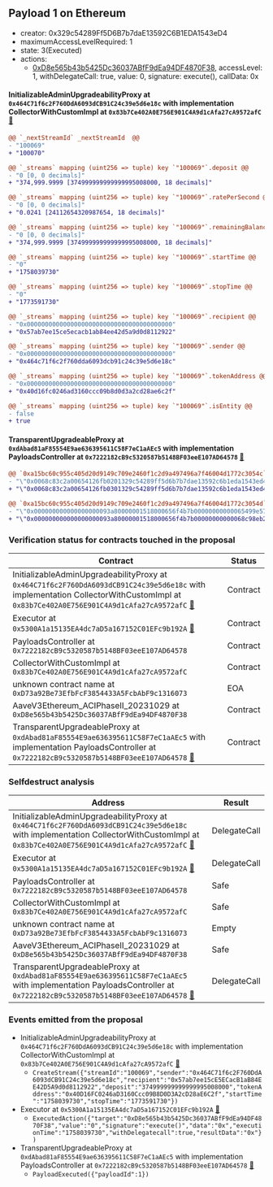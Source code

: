 ## Payload 1 on Ethereum

- creator: 0x329c54289Ff5D6B7b7daE13592C6B1EDA1543eD4
- maximumAccessLevelRequired: 1
- state: 3(Executed)
- actions:
  - [0xD8e565b43b5425Dc36037ABfF9dEa94DF4870F38](https://etherscan.io/tx/0xD8e565b43b5425Dc36037ABfF9dEa94DF4870F38), accessLevel: 1, withDelegateCall: true, value: 0, signature: execute(), callData: 0x

#### InitializableAdminUpgradeabilityProxy at `0x464C71f6c2F760DdA6093dCB91C24c39e5d6e18c` with implementation CollectorWithCustomImpl at `0x83b7Ce402A0E756E901C4A9d1cAfa27cA9572afC` [:ghost:](https://github.com/bgd-labs/aave-address-book  "AaveV2Ethereum.COLLECTOR")

```diff
@@ `_nextStreamId` _nextStreamId  @@
- "100069"
+ "100070"

@@ `_streams` mapping (uint256 => tuple) key `"100069"`.deposit @@
- "0 [0, 0 decimals]"
+ "374,999.9999 [374999999999999995008000, 18 decimals]"

@@ `_streams` mapping (uint256 => tuple) key `"100069"`.ratePerSecond @@
- "0 [0, 0 decimals]"
+ "0.0241 [24112654320987654, 18 decimals]"

@@ `_streams` mapping (uint256 => tuple) key `"100069"`.remainingBalance @@
- "0 [0, 0 decimals]"
+ "374,999.9999 [374999999999999995008000, 18 decimals]"

@@ `_streams` mapping (uint256 => tuple) key `"100069"`.startTime @@
- "0"
+ "1758039730"

@@ `_streams` mapping (uint256 => tuple) key `"100069"`.stopTime @@
- "0"
+ "1773591730"

@@ `_streams` mapping (uint256 => tuple) key `"100069"`.recipient @@
- "0x0000000000000000000000000000000000000000"
+ "0x57ab7ee15ce5ecacb1ab84ee42d5a9d0d8112922"

@@ `_streams` mapping (uint256 => tuple) key `"100069"`.sender @@
- "0x0000000000000000000000000000000000000000"
+ "0x464c71f6c2f760dda6093dcb91c24c39e5d6e18c"

@@ `_streams` mapping (uint256 => tuple) key `"100069"`.tokenAddress @@
- "0x0000000000000000000000000000000000000000"
+ "0x40d16fc0246ad3160ccc09b8d0d3a2cd28ae6c2f"

@@ `_streams` mapping (uint256 => tuple) key `"100069"`.isEntity @@
- false
+ true

```
#### TransparentUpgradeableProxy at `0xdAbad81aF85554E9ae636395611C58F7eC1aAEc5` with implementation PayloadsController at `0x7222182cB9c5320587b5148BF03eeE107AD64578` [:ghost:](https://github.com/bgd-labs/aave-address-book  "GovernanceV3Ethereum.PAYLOADS_CONTROLLER")

```diff
@@ `0xa15bc60c955c405d20d9149c709e2460f1c2d9a497496a7f46004d1772c3054c` raw  @@
- "\"0x0068c83c2a00654126fb0201329c54289ff5d6b7b7dae13592c6b1eda1543ed4\""
+ "\"0x0068c83c2a00654126fb0301329c54289ff5d6b7b7dae13592c6b1eda1543ed4\""

@@ `0xa15bc60c955c405d20d9149c709e2460f1c2d9a497496a7f46004d1772c3054d` raw  @@
- "\"0x000000000000000000093a80000001518000656f4b7b00000000000065499e57\""
+ "\"0x000000000000000000093a80000001518000656f4b7b00000000000068c98eb2\""

```
### Verification status for contracts touched in the proposal

| Contract | Status |
|---------|------------|
| InitializableAdminUpgradeabilityProxy at `0x464C71f6c2F760DdA6093dCB91C24c39e5d6e18c` with implementation CollectorWithCustomImpl at `0x83b7Ce402A0E756E901C4A9d1cAfa27cA9572afC` [:ghost:](https://github.com/bgd-labs/aave-address-book  "AaveV2Ethereum.COLLECTOR") | Contract |
| Executor at `0x5300A1a15135EA4dc7aD5a167152C01EFc9b192A` [:ghost:](https://github.com/bgd-labs/aave-address-book  "AaveV2Ethereum.POOL_ADMIN") | Contract |
| PayloadsController at `0x7222182cB9c5320587b5148BF03eeE107AD64578` | Contract |
| CollectorWithCustomImpl at `0x83b7Ce402A0E756E901C4A9d1cAfa27cA9572afC` | Contract |
| unknown contract name at `0xD73a92Be73EfbFcF3854433A5FcbAbF9c1316073` | EOA |
| AaveV3Ethereum_ACIPhaseII_20231029 at `0xD8e565b43b5425Dc36037ABfF9dEa94DF4870F38` | Contract |
| TransparentUpgradeableProxy at `0xdAbad81aF85554E9ae636395611C58F7eC1aAEc5` with implementation PayloadsController at `0x7222182cB9c5320587b5148BF03eeE107AD64578` [:ghost:](https://github.com/bgd-labs/aave-address-book  "GovernanceV3Ethereum.PAYLOADS_CONTROLLER") | Contract |

### Selfdestruct analysis

| Address | Result |
|---------|------------|
| InitializableAdminUpgradeabilityProxy at `0x464C71f6c2F760DdA6093dCB91C24c39e5d6e18c` with implementation CollectorWithCustomImpl at `0x83b7Ce402A0E756E901C4A9d1cAfa27cA9572afC` [:ghost:](https://github.com/bgd-labs/aave-address-book  "AaveV2Ethereum.COLLECTOR") | DelegateCall |
| Executor at `0x5300A1a15135EA4dc7aD5a167152C01EFc9b192A` [:ghost:](https://github.com/bgd-labs/aave-address-book  "AaveV2Ethereum.POOL_ADMIN") | DelegateCall |
| PayloadsController at `0x7222182cB9c5320587b5148BF03eeE107AD64578` | Safe |
| CollectorWithCustomImpl at `0x83b7Ce402A0E756E901C4A9d1cAfa27cA9572afC` | Safe |
| unknown contract name at `0xD73a92Be73EfbFcF3854433A5FcbAbF9c1316073` | Empty |
| AaveV3Ethereum_ACIPhaseII_20231029 at `0xD8e565b43b5425Dc36037ABfF9dEa94DF4870F38` | Safe |
| TransparentUpgradeableProxy at `0xdAbad81aF85554E9ae636395611C58F7eC1aAEc5` with implementation PayloadsController at `0x7222182cB9c5320587b5148BF03eeE107AD64578` [:ghost:](https://github.com/bgd-labs/aave-address-book  "GovernanceV3Ethereum.PAYLOADS_CONTROLLER") | DelegateCall |

### Events emitted from the proposal

- InitializableAdminUpgradeabilityProxy at `0x464C71f6c2F760DdA6093dCB91C24c39e5d6e18c` with implementation CollectorWithCustomImpl at `0x83b7Ce402A0E756E901C4A9d1cAfa27cA9572afC` [:ghost:](https://github.com/bgd-labs/aave-address-book  "AaveV2Ethereum.COLLECTOR")
  - `CreateStream({"streamId":"100069","sender":"0x464C71f6c2F760DdA6093dCB91C24c39e5d6e18c","recipient":"0x57ab7ee15cE5ECacB1aB84EE42D5A9d0d8112922","deposit":"374999999999999995008000","tokenAddress":"0x40D16FC0246aD3160Ccc09B8D0D3A2cD28aE6C2f","startTime":"1758039730","stopTime":"1773591730"})`
- Executor at `0x5300A1a15135EA4dc7aD5a167152C01EFc9b192A` [:ghost:](https://github.com/bgd-labs/aave-address-book  "AaveV2Ethereum.POOL_ADMIN")
  - `ExecutedAction({"target":"0xD8e565b43b5425Dc36037ABfF9dEa94DF4870F38","value":"0","signature":"execute()","data":"0x","executionTime":"1758039730","withDelegatecall":true,"resultData":"0x"})`
- TransparentUpgradeableProxy at `0xdAbad81aF85554E9ae636395611C58F7eC1aAEc5` with implementation PayloadsController at `0x7222182cB9c5320587b5148BF03eeE107AD64578` [:ghost:](https://github.com/bgd-labs/aave-address-book  "GovernanceV3Ethereum.PAYLOADS_CONTROLLER")
  - `PayloadExecuted({"payloadId":1})`
